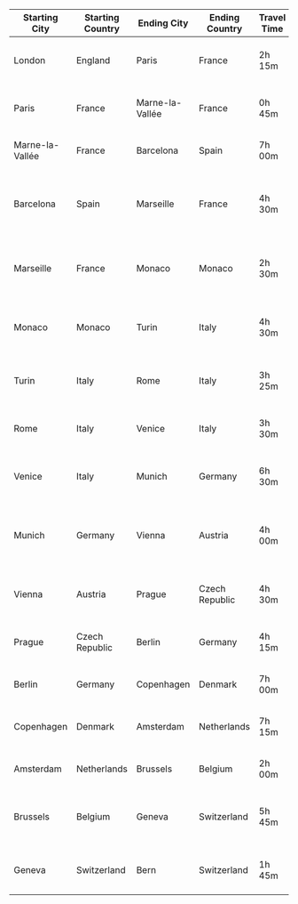 | Starting City     | Starting Country | Ending City       | Ending Country | Travel Time | Train Number | Travel Date   | Earliest Departure | Things to See                                      |
|-------------------|------------------|-------------------|----------------|-------------|--------------|---------------|--------------------|----------------------------------------------------|
| London            | England          | Paris             | France         | 2h 15m      | Eurostar 9001| Sep 30, 2025  | 07:01              | Eiffel Tower, Champs-Élysées, Notre-Dame Cathedral |
| Paris             | France           | Marne-la-Vallée   | France         | 0h 45m      | TGV INOUI 5321| Oct 1, 2025   | 09:00              | Disneyland Paris, Walt Disney Studios, Val d'Europe|
| Marne-la-Vallée   | France           | Barcelona         | Spain          | 7h 00m      | TGV INOUI 9702| Oct 2, 2025   | 07:20              | Sagrada Família, Park Güell, La Rambla             |
| Barcelona         | Spain            | Marseille         | France         | 4h 30m      | Renfe-SNCF 9732| Oct 3, 2025   | 08:00              | Old Port of Marseille, Notre-Dame de la Garde, Calanques National Park |
| Marseille         | France           | Monaco            | Monaco         | 2h 30m      | TER 17432    | Oct 3, 2025   | 13:28              | Monte Carlo Casino, Prince's Palace, Oceanographic Museum |
| Monaco            | Monaco           | Turin             | Italy          | 4h 30m      | Thello 140/EC 34713| Oct 4, 2025 | 08:00 | Shroud of Turin, Mole Antonelliana, Egyptian Museum |
| Turin             | Italy            | Rome              | Italy          | 3h 25m      | Trenitalia Frecciarossa 1000 | Oct 5, 2025 | 06:00 | Colosseum, Vatican Museums, Pantheon |
| Rome              | Italy            | Venice            | Italy          | 3h 30m      | Trenitalia Frecciarossa 9416 | Oct 6, 2025 | 06:15 | St. Mark's Basilica, Grand Canal, Doge's Palace |
| Venice            | Italy            | Munich            | Germany        | 6h 30m      | EuroCity 87  | Oct 7, 2025   | 07:05              | Marienplatz, Neuschwanstein Castle, **Oktoberfest** |
| Munich            | Germany          | Vienna            | Austria        | 4h 00m      | Railjet 62   | Oct 8, 2025   | 06:23              | Schönbrunn Palace, St. Stephen's Cathedral, Belvedere Palace |
| Vienna            | Austria          | Prague            | Czech Republic | 4h 30m      | EuroCity 280 | Oct 9, 2025   | 05:39              | Charles Bridge, Prague Castle, Old Town Square |
| Prague            | Czech Republic   | Berlin            | Germany        | 4h 15m      | EuroCity 174 | Oct 10, 2025  | 06:26              | Brandenburg Gate, Berlin Wall, Museum Island |
| Berlin            | Germany          | Copenhagen        | Denmark        | 7h 00m      | EuroCity 78  | Oct 11, 2025  | 07:06              | Nyhavn, Tivoli Gardens, **The Little Mermaid** |
| Copenhagen        | Denmark          | Amsterdam         | Netherlands    | 7h 15m      | EuroCity 30  | Oct 12, 2025  | 06:26              | Anne Frank House, Van Gogh Museum, Rijksmuseum |
| Amsterdam         | Netherlands      | Brussels          | Belgium        | 2h 00m      | Thalys 9352  | Oct 13, 2025  | 06:15              | Grand Place, Atomium, Manneken Pis |
| Brussels          | Belgium          | Geneva            | Switzerland    | 5h 45m      | EuroCity 90  | Oct 14, 2025  | 06:17              | Jet d'Eau, St. Pierre Cathedral, **Large Hadron Collider** |
| Geneva            | Switzerland      | Bern              | Switzerland    | 1h 45m      | InterCity 730| Oct 15, 2025  | 06:33              | Zytglogge, Bern Minster, **Family Tree Exploration** |
